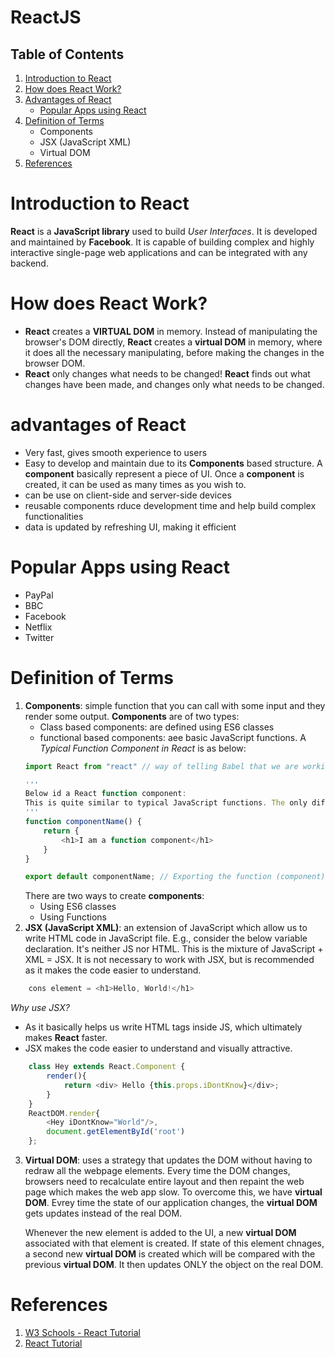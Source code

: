 # ReactJS

## Table of Contents
1. [Introduction to React](#Introduction-to-React)
2. [How does React Work?](#How-does-React-Work?)
3. [Advantages of React](#advantages-of-React)
    - [Popular Apps using React](#Popular-Apps-using-React)
4. [Definition of Terms](#Definition-of-Terms)
    - Components
    - JSX (JavaScript XML)
    - Virtual DOM
5. [References](#References)

# Introduction to React
__React__ is a __JavaScript library__ used to build _User Interfaces_. It is developed and maintained by __Facebook__. It is capable of building complex and highly interactive single-page web applications and can be integrated with any backend.

# How does React Work?
* __React__ creates a __VIRTUAL DOM__ in memory. Instead of manipulating the browser's DOM directly, __React__ creates a __virtual DOM__ in memory, where it does all the necessary manipulating, before making the changes in the browser DOM.
* __React__ only changes what needs to be changed! __React__ finds out what changes have been made, and changes only what needs to be changed.

# advantages of React
* Very fast, gives smooth experience to users
* Easy to develop and maintain due to its __Components__ based structure. A __component__ basically represent a piece of UI. Once a __component__ is created, it can be used as many times as you wish to.
* can be use on client-side and server-side devices
* reusable components rduce development time and help build complex functionalities
* data is updated by refreshing UI, making it efficient

# Popular Apps using React
* PayPal
* BBC
* Facebook
* Netflix
* Twitter
# Definition of Terms
1. __Components__: simple function that you can call with some input and they render some output. __Components__ are of two types:
    * Class based components: are defined using ES6 classes
    * functional based components: aee basic JavaScript functions. A _Typical Function Component in React_ is as below:
    ```js
    import React from "react" // way of telling Babel that we are working with JSX filed so that it will not throw error while transforming code into the React.createElement calls
    
    '''
    Below id a React function component:
    This is quite similar to typical JavaScript functions. The only difference is, here we are returning HTML code because this is JSX(JavaScript XML)
    '''
    function componentName() {
        return {
            <h1>I am a function component</h1>
        }
    }

    export default componentName; // Exporting the function (component) so that we can use it outside
    ```
    There are two ways to create __components__:
    * Using ES6 classes
    * Using Functions
2. __JSX (JavaScript XML)__: an extension of JavaScript which allow us to write HTML code in JavaScript file. E.g., consider the below variable declaration. It's neither JS nor HTML. This is the mixture of JavaScript + XML = JSX. It is not necessary to work with JSX, but is recommended as it makes the code easier to understand.
```js
    cons element = <h1>Hello, World!</h1>
```
_Why use JSX?_
* As it basically helps us write HTML tags inside JS, which ultimately makes __React__ faster.
* JSX makes the code easier to understand and visually attractive.
```js
    class Hey extends React.Component {
        render(){
            return <div> Hello {this.props.iDontKnow}</div>;
        }
    }
    ReactDOM.render{
        <Hey iDontKnow="World"/>,
        document.getElementById('root')
    };
```

3. __Virtual DOM__: uses a strategy that updates the DOM without having to redraw all the webpage elements. Every time the DOM changes, browsers need to recalculate entire layout and then repaint the web page which makes the web app slow. To overcome this, we have __virtual DOM__. Evrey time the state of our application changes, the __virtual DOM__ gets updates instead of the real DOM.

    Whenever the new element is added to the UI, a new __virtual DOM__ associated with that element is created. If state of this element chnages, a second new __virtual DOM__ is created which will be compared with the previous __virtual DOM__. It then updates ONLY the object on the real DOM.

# References
1. [W3 Schools - React Tutorial](https://www.w3schools.com/react/default.asp)
2. [React Tutorial](https://react-tutorial.app/app.html)